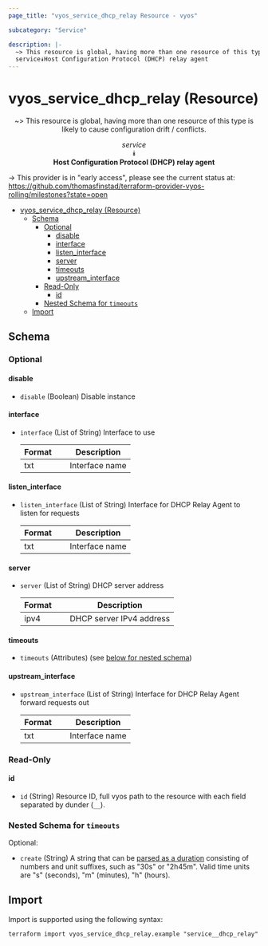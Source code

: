 ```yaml
---
page_title: "vyos_service_dhcp_relay Resource - vyos"

subcategory: "Service"

description: |-
  ~> This resource is global, having more than one resource of this type is likely to cause configuration drift / conflicts.
  service⯯Host Configuration Protocol (DHCP) relay agent
---
```


# vyos_service_dhcp_relay (Resource)
<center>

~> This resource is global, having more than one resource of this type is likely to cause configuration drift / conflicts.

*service*  
⯯  
**Host Configuration Protocol (DHCP) relay agent**


</center>

-> This provider is in "early access", please see the current status at: https://github.com/thomasfinstad/terraform-provider-vyos-rolling/milestones?state=open

<!--TOC-->

- [vyos_service_dhcp_relay (Resource)](#vyos_service_dhcp_relay-resource)
  - [Schema](#schema)
    - [Optional](#optional)
      - [disable](#disable)
      - [interface](#interface)
      - [listen_interface](#listen_interface)
      - [server](#server)
      - [timeouts](#timeouts)
      - [upstream_interface](#upstream_interface)
    - [Read-Only](#read-only)
      - [id](#id)
    - [Nested Schema for `timeouts`](#nested-schema-for-timeouts)
  - [Import](#import)

<!--TOC-->

<!-- schema generated by tfplugindocs -->
## Schema

### Optional

#### disable
- `disable` (Boolean) Disable instance
#### interface
- `interface` (List of String) Interface to use

    |  Format  &emsp;|  Description     |
    |----------|------------------|
    |  txt     &emsp;|  Interface name  |
#### listen_interface
- `listen_interface` (List of String) Interface for DHCP Relay Agent to listen for requests

    |  Format  &emsp;|  Description     |
    |----------|------------------|
    |  txt     &emsp;|  Interface name  |
#### server
- `server` (List of String) DHCP server address

    |  Format  &emsp;|  Description               |
    |----------|----------------------------|
    |  ipv4    &emsp;|  DHCP server IPv4 address  |
#### timeouts
- `timeouts` (Attributes) (see [below for nested schema](#nestedatt--timeouts))
#### upstream_interface
- `upstream_interface` (List of String) Interface for DHCP Relay Agent forward requests out

    |  Format  &emsp;|  Description     |
    |----------|------------------|
    |  txt     &emsp;|  Interface name  |

### Read-Only

#### id
- `id` (String) Resource ID, full vyos path to the resource with each field separated by dunder (`__`).

<a id="nestedatt--timeouts"></a>
### Nested Schema for `timeouts`

Optional:

- `create` (String) A string that can be [parsed as a duration](https://pkg.go.dev/time#ParseDuration) consisting of numbers and unit suffixes, such as &#34;30s&#34; or &#34;2h45m&#34;. Valid time units are &#34;s&#34; (seconds), &#34;m&#34; (minutes), &#34;h&#34; (hours).

## Import

Import is supported using the following syntax:

```shell
terraform import vyos_service_dhcp_relay.example "service__dhcp_relay"
```
